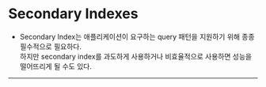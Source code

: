 # Secondary Indexes

- Secondary Index는 애플리케이션이 요구하는 query 패턴을 지원하기 위해 종종 필수적으로 필요하다.  
  하지만 secondary index를 과도하게 사용하거나 비효율적으로 사용하면 성능을 떨어뜨리게 될 수도 있다.

---
